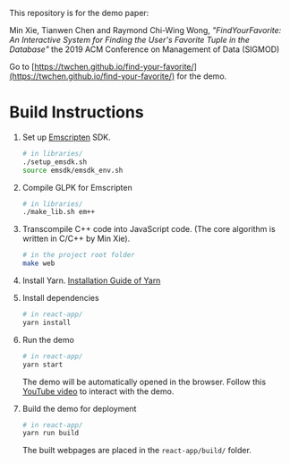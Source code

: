 This repository is for the demo paper:

Min Xie, Tianwen Chen and Raymond Chi-Wing Wong,
_"FindYourFavorite: An Interactive System for Finding the User's Favorite Tuple in the Database"_
the 2019 ACM Conference on Management of Data (SIGMOD)

Go to [https://twchen.github.io/find-your-favorite/](https://twchen.github.io/find-your-favorite/) for the demo.

# Build Instructions

1. Set up [Emscripten](https://emscripten.org) SDK.

   ```sh
   # in libraries/
   ./setup_emsdk.sh
   source emsdk/emsdk_env.sh
   ```

2. Compile GLPK for Emscripten

   ```sh
   # in libraries/
   ./make_lib.sh em++
   ```

3. Transcompile C++ code into JavaScript code.
   (The core algorithm is written in C/C++ by Min Xie).

   ```sh
   # in the project root folder
   make web
   ```

4. Install Yarn.
   [Installation Guide of Yarn](https://yarnpkg.com/lang/en/docs/install/)

5. Install dependencies

   ```sh
   # in react-app/
   yarn install
   ```

6. Run the demo

   ```sh
   # in react-app/
   yarn start
   ```

   The demo will be automatically opened in the browser. Follow this [YouTube video](https://www.youtube.com/watch?v=FjFbNcQYDFM) to interact with the demo.

7. Build the demo for deployment
   ```sh
   # in react-app/
   yarn run build
   ```
   The built webpages are placed in the `react-app/build/` folder.
